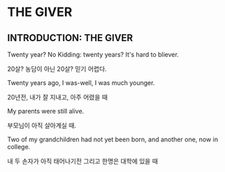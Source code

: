 # THE GIVER

## INTRODUCTION: THE GIVER

Twenty year? No Kidding: twenty years? It's hard to bliever.

20살? 농담이 아닌 20살? 믿기 어렵다.

Twenty years ago, I was-well, I was much younger.

20년전, 내가 잘 지내고, 아주 어렸을 때

My parents were still alive.

부모님이 아직 살아계실 때.

Two of my grandchildren had not yet been born, and another one, now in college.

내 두 손자가 아직 태어나기전 그리고 한명은 대학에 있을 때
